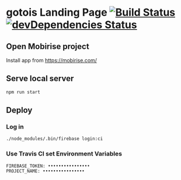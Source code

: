 # gotois Landing Page [![Build Status](https://travis-ci.org/gotois/landing-page.svg?branch=master)](https://travis-ci.org/gotois/landing-page) [![devDependencies Status](https://david-dm.org/gotois/landing-page/dev-status.svg)](https://david-dm.org/gotois/landing-page?type=dev)

## Open Mobirise project
Install app from https://mobirise.com/

## Serve local server
```bash
npm run start
```

## Deploy

### Log in
```bash
./node_modules/.bin/firebase login:ci
```

### Use Travis CI set Environment Variables
```
FIREBASE_TOKEN: ••••••••••••••••
PROJECT_NAME: ••••••••••••••••
```
